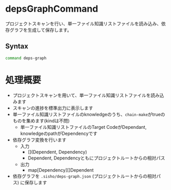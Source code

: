 # depsGraphCommand

プロジェクトスキャンを行い、単一ファイル知識リストファイルを読み込み、依存グラフを生成して保存します。

## Syntax

```bash
command deps-graph
```

# 処理概要

* プロジェクトスキャンを用いて、単一ファイル知識リストファイルを読み込みます
* スキャンの進捗を標準出力に表示します
* 単一ファイル知識リストファイルのknowledgeのうち、`chain-make`がtrueのものを集めます(kindは不問)
  * 単一ファイル知識リストファイルのTarget CodeがDependant, knowledgeのpathがDependencyです
* 依存グラフ変換を行います
  * 入力
    * [](Dependent, Dependency)
    * Dependent, Dependencyともにプロジェクトルートからの相対パス
  * 出力
    * map[Dependency][]Dependent
* 依存グラフを `.sisho/deps-graph.json` (プロジェクトルートからの相対パス) に保存します

